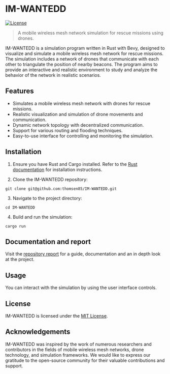 # **IM-WANTEDD**

[![License](https://img.shields.io/badge/license-MIT-blue.svg)](LICENSE)


> A mobile wireless mesh network simulation for rescue missions using drones.

IM-WANTEDD is a simulation program written in Rust with Bevy, designed to visualize and simulate a mobile wireless mesh network for rescue missions. The simulation includes a network of drones that communicate with each other to triangulate the position of nearby beacons. The program aims to provide an interactive and realistic environment to study and analyze the behavior of the network in realistic scenarios.

## Features

- Simulates a mobile wireless mesh network with drones for rescue missions.
- Realistic visualization and simulation of drone movements and communication.
- Dynamic network topology with decentralized communication.
- Support for various routing and flooding techniques.
- Easy-to-use interface for controlling and monitoring the simulation.

## Installation

1. Ensure you have Rust and Cargo installed. Refer to the [Rust documentation](https://www.rust-lang.org/tools/install) for installation instructions.

2. Clone the IM-WANTEDD repository:

```
git clone git@github.com:thomsen85/IM-WANTEDD.git
```

3. Navigate to the project directory:
```
cd IM-WANTEDD
```

4. Build and run the simulation:
```
cargo run
```

## Documentation and report

Visit the [repository report](https://thomsen85.github.io/IM-WANTEDD/) for a guide, documentation and an in depth look at the project.

## Usage

You can interact with the simulation by using the user interface controls.

## License

IM-WANTEDD is licensed under the [MIT License](LICENSE).

## Acknowledgements

IM-WANTEDD was inspired by the work of numerous researchers and contributors in the fields of mobile wireless mesh networks, drone technology, and simulation frameworks. We would like to express our gratitude to the open-source community for their valuable contributions and support.

